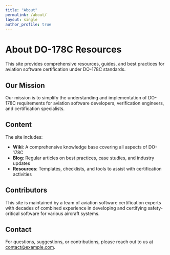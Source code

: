 ```yaml
---
title: "About"
permalink: /about/
layout: single
author_profile: true
---
```


# About DO-178C Resources

This site provides comprehensive resources, guides, and best practices for aviation software certification under DO-178C standards.

## Our Mission

Our mission is to simplify the understanding and implementation of DO-178C requirements for aviation software developers, verification engineers, and certification specialists.

## Content

The site includes:

- **Wiki**: A comprehensive knowledge base covering all aspects of DO-178C
- **Blog**: Regular articles on best practices, case studies, and industry updates
- **Resources**: Templates, checklists, and tools to assist with certification activities

## Contributors

This site is maintained by a team of aviation software certification experts with decades of combined experience in developing and certifying safety-critical software for various aircraft systems.

## Contact

For questions, suggestions, or contributions, please reach out to us at [contact@example.com](mailto:contact@example.com).